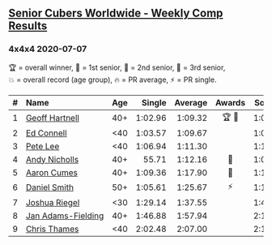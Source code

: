 <style>table {white-space: nowrap;}</style>

## [Senior Cubers Worldwide - Weekly Comp Results](/scw-comp/results/)
### 4x4x4 2020-07-07

<span style="white-space: nowrap;">🏆 = overall winner</span>, <span style="white-space: nowrap;">🥇 = 1st senior</span>, <span style="white-space: nowrap;">🥈 = 2nd senior</span>, <span style="white-space: nowrap;">🥉 = 3rd senior</span>, <span style="white-space: nowrap;">💥 = overall record (age group)</span>, <span style="white-space: nowrap;">🔥 = PR average</span>, <span style="white-space: nowrap;">⚡ = PR single</span>.

| # | Name | Age | Single | Average | Awards | Solve 1 | Solve 2 | Solve 3 | Solve 4 | Solve 5 | Video |
| :--: | :-- | :--: | --: | --: | :--: | --: | --: | --: | --: | --: | :-- |
| 1 | [Geoff Hartnell](../../persons/geoff_hartnell/444.md) | 40+ | 1:02.96 | 1:09.32 | 🏆 🥇 | 1:06.98 | 1:08.39 | 1:02.96 | 1:24.94 | 1:12.60 | [Link](https://www.facebook.com/events/307625317040136?view=permalink&id=309604123508922) |
| 2 | [Ed Connell](../../persons/ed_connell/444.md) | <40 | 1:03.57 | 1:09.67 |  | 1:03.57 | 1:11.11 | 1:09.04 | 1:14.13 | 1:08.86 | [Link](https://www.facebook.com/events/307625317040136?view=permalink&id=310220113447323) |
| 3 | [Pete Lee](../../persons/pete_lee/444.md) | <40 | 1:06.94 | 1:11.30 |  | 1:13.85 | 1:12.11 | 1:06.94 | 1:10.95 | 1:10.85 | [Link](https://www.facebook.com/events/307625317040136?view=permalink&id=309724146830253) |
| 4 | [Andy Nicholls](../../persons/andy_nicholls/444.md) | 40+ | 55.71 | 1:12.16 | 🥈 | 1:05.17 | 1:20.34 | 1:10.98 | DNF | 55.71 | [Link](https://www.facebook.com/events/307625317040136?view=permalink&id=309142093555125) |
| 5 | [Aaron Cumes](../../persons/aaron_cumes/444.md) | 40+ | 1:09.36 | 1:17.90 | 🥉 | 1:14.22 | 1:14.96 | 1:31.10 | 1:24.51 | 1:09.36 | [Link](https://www.facebook.com/events/307625317040136?view=permalink&id=308438983625436) |
| 6 | [Daniel Smith](../../persons/daniel_smith/444.md) | 50+ | 1:05.61 | 1:25.67 | ⚡ | 1:19.43 | 1:46.21 | 1:29.95 | 1:27.63 | 1:05.61 | [Link](https://www.facebook.com/events/307625317040136?view=permalink&id=311930559942945) |
| 7 | [Joshua Riegel](../../persons/joshua_riegel/444.md) | <30 | 1:29.14 | 1:37.55 |  | 1:47.53 | 1:29.14 | 1:41.72 | 1:33.38 | 1:37.55 | [Link](https://www.facebook.com/events/307625317040136?view=permalink&id=309552423514092) |
| 8 | [Jan Adams-Fielding](../../persons/jan_adams_fielding/444.md) | 40+ | 1:46.88 | 1:57.94 |  | 2:14.30 | 1:52.65 | 1:46.88 | DNS | DNS | [Link](https://www.facebook.com/events/307625317040136?view=permalink&id=311905029945498) |
| 9 | [Chris Thames](../../persons/chris_thames/444.md) | <40 | 2:02.48 | 2:07.00 |  | 2:10.60 | 2:02.48 | 2:07.92 | DNS | DNS | [Link](https://www.facebook.com/events/307625317040136?view=permalink&id=308983306904337) |

<!-- Global site tag (gtag.js) - Google Analytics -->
<script async src="https://www.googletagmanager.com/gtag/js?id=UA-86348435-3"></script>
<script>window.dataLayer = window.dataLayer || []; function gtag() {dataLayer.push(arguments);} gtag('js', new Date()); gtag('config', 'UA-86348435-3');</script>
